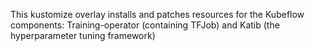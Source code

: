 This kustomize overlay installs and patches resources for the Kubeflow components: Training-operator (containing TFJob) and Katib (the hyperparameter tuning framework)